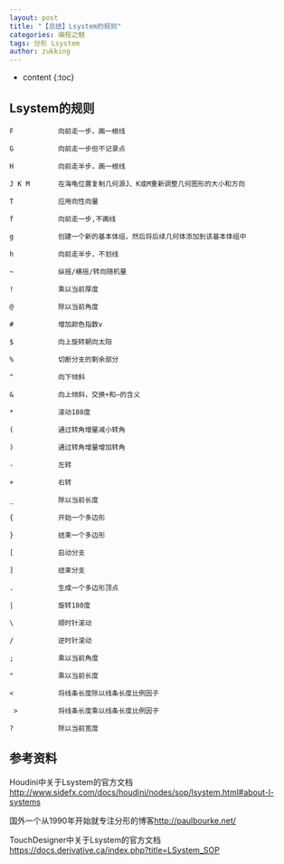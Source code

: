 ```yaml
---
layout: post
title: "【总结】Lsystem的规则"
categories: 编程之魅
tags: 分形 Lsystem
author: zukking
---
```


* content
{:toc}


## Lsystem的规则

```
F 			向前走一步，画一根线

G			向前走一步但不记录点

H			向前走半步，画一根线

J K M		在海龟位置复制几何源J、K或M重新调整几何图形的大小和方向

T			应用向性向量

f			向前走一步,不画线

g			创建一个新的基本体组，然后将后续几何体添加到该基本体组中

h			向前走半步，不划线

~			纵摇/横摇/转向随机量

!			乘以当前厚度

@			除以当前角度

#			增加颜色指数v

$			向上旋转朝向太阳

%			切断分支的剩余部分

^			向下倾斜

&			向上倾斜，交换+和—的含义

*			滚动180度

(			通过转角增量减小转角

)			通过转角增量增加转角

-			左转

+			右转

_			除以当前长度

{			开始一个多边形

}			结束一个多边形

[			启动分支

]			结束分支

.			生成一个多边形顶点

|			旋转180度

\			顺时针滚动

/			逆时针滚动

;			乘以当前角度

"			乘以当前长度

<			将线条长度除以线条长度比例因子

 >			将线条长度乘以线条长度比例因子

?			除以当前宽度
```
## 参考资料

Houdini中关于Lsystem的官方文档<http://www.sidefx.com/docs/houdini/nodes/sop/lsystem.html#about-l-systems>

国外一个从1990年开始就专注分形的博客<http://paulbourke.net/>

TouchDesigner中关于Lsystem的官方文档<https://docs.derivative.ca/index.php?title=LSystem_SOP>